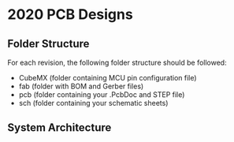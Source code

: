 # 2020 PCB Designs

## Folder Structure 
For each revision, the following folder structure should be followed:
- CubeMX (folder containing MCU pin configuration file)
- fab (folder with BOM and Gerber files)
- pcb (folder containing your .PcbDoc and STEP file)
- sch (folder containing your schematic sheets)

## System Architecture
